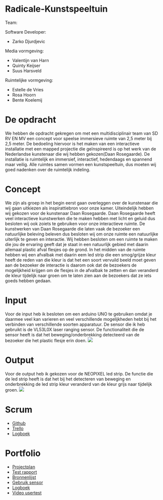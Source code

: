 # Radicale-Kunstspeeltuin
  
Team:

Software Developer:
- Zarko Djurdjevic

Media vormgeving:
- Valentijn van Harn 
- Quinty Keijser 
- Suus Harsveld

Ruimtelijke vormgeving:
- Estelle de Vries 
- Rosa Hoorn 
- Bente Koelemij

# De opdracht
We hebben de opdracht gekregen om met een multidisciplinair team van SD RV EN MV een concept voor speelse immersieve ruimte van 2,5 meter bij 2,5 meter. De bedoeling hiervoor is het maken van een interactieve installatie met een mapped projectie die geïnspireerd is op het werk van de Nederlandse kunstenaar die wij hebben gekozen(Daan Rosegaarde). De installatie is ruimtelijk en immersief, interactief, hedendaags en spannend maar veilig. Alle ruimtes samen vormen een kunstspeeltuin, dus moeten wij goed nadenken over de ruimtelijk indeling.

# Concept
We zijn als groep in het begin eerst gaan overleggen over de kunstenaar die wij gaan uitkiezen als inspirattiebron voor onze kamer. Uiteindelijk hebben wij gekozen voor de kunstenaar Daan Rosegaarde. Daan Rosegaarde heeft veel interactieve kunstwerken die te maken hebben met licht en geluid dus besloten wij ook zoiets te gebruiken voor onze interactieve ruimte. De kunstwerken van Daan Rosegaarde die laten vaak de bezoeker een natuurlijke beleving beleven dus besloten wij om onze ruimte een natuurlijke uiterlijk te geven en interactie. Wij hebben besloten om een ruimte te maken die jou de ervaring geeft dat je staat in een natuurlijk gebied met daarin allemaal plastic afval flesjes op de grond. In het midden van de ruimte hebben wij een afvalbak met daarin eem led strip die een smog/grijze kleur heeft de reden van die kleur is dat het een soort vervuild beeld moet geven aan de bezoeker de interactie is daarom ook dat de bezoekers de mogelijkheid krijgen om de flesjes in de afvalbak te zetten en dan veranderd de kleur tijdelijk naar groen om te laten zien aan de bezoekers dat ze iets goeds hebben gedaan.


# Input
Voor de input heb ik besloten om een arduino UNO te gebruiken omdat je daarmee veel kan varieren en veel verschillende mogelijkheden hebt bij het verbinden van verschillende soorten apparatuur. De sensor die ik heb gebruikt is de VL53L0X laser ranging sensor. De functionaliteit die de sensor heeft is dat het beweging/onderbrekking detecteerd van de bezoeker die het plastic flesje erin doen.
<img src="afb/grijs.PNG">

# Output
Voor de output heb ik gekozen voor de NEOPIXEL led strip. De functie die de led strip heeft is dat het bij het detecteren van beweging en onderbrekking de led  strip kleur veranderd van de kleur grijs naar tijdelijk groen.
<img src="afb/groen.PNG"> 

# Scrum
- <a href="https://github.com/zarkodjurdjevic/Radicale-speeltuin">Github</a><br>
- <a href="https://trello.com/b/XCkwITMb/kunstspeeltuin">Trello</a><br>
- <a href="https://docs.google.com/document/d/1lNAVD8JfFarutsFI8JVa0FkXA3u4Xe0D/edit">Logboek</a>

# Portfolio 


- <a href="https://docs.google.com/document/d/1crthy37T1S-ZqULfVPIN8ollX-GYOEO2/edit">Projectplan</a><br>
- <a href="https://docs.google.com/document/d/1oaycnSQfPXomHYmauvDEeS9yCDJWoWNj/edit">Test rapport</a><br>
- <a href="https://docs.google.com/document/d/1vB6WLB8IhdDp84rUWlnXMPXvBxOLBdAk/edit">Bronnenlijst</a><br>
- <a href="https://docs.google.com/document/d/1vljqF8ukAlPbvm_FWE8nXorQXtHkCYCh/edit">Gebruik sensor</a><br>
- <a href="https://docs.google.com/document/d/1lNAVD8JfFarutsFI8JVa0FkXA3u4Xe0D/edit">Logboek</a><br>
- <a href="https://youtu.be/tOmt9oBfyxc">Video usertest</a><br>



